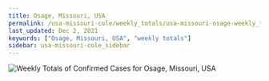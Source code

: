 ```yaml
---
title: Osage, Missouri, USA
permalink: /usa-missouri-cole/weekly_totals/usa-missouri-osage-weekly_totals.html
last_updated: Dec 2, 2021
keywords: ["Osage, Missouri, USA", "weekly totals"]
sidebar: usa-missouri-cole_sidebar
---
```


![Weekly Totals of Confirmed Cases for Osage, Missouri, USA](/covid_tracker/images/graphs/usa-missouri-osage-weekly_totals_graph.png)
